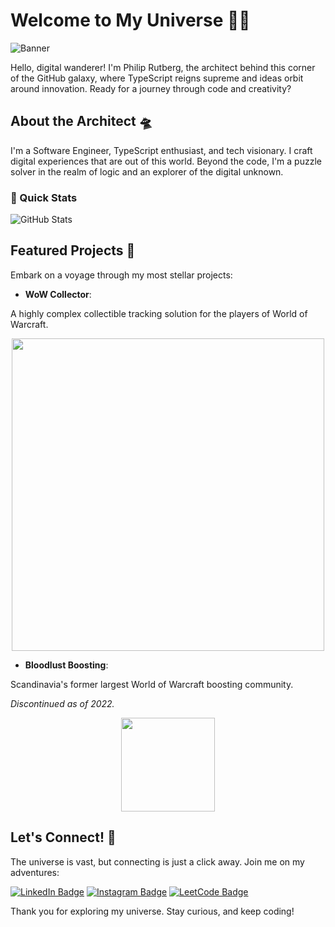 # Welcome to My Universe 🌌✨

![Banner](https://cdn.discordapp.com/attachments/990017404505575455/1222986300852797541/Logo.png?ex=661835c0&is=6605c0c0&hm=a1a396633c619e145c97f9be796b668d8e83df3a5f09c1d40c243a278886d259&)

Hello, digital wanderer! I'm Philip Rutberg, the architect behind this corner of the GitHub galaxy, where TypeScript reigns supreme and ideas orbit around innovation. Ready for a journey through code and creativity?

## About the Architect 🛸

I'm a Software Engineer, TypeScript enthusiast, and tech visionary. I craft digital experiences that are out of this world. Beyond the code, I'm a puzzle solver in the realm of logic and an explorer of the digital unknown.

### 🚀 Quick Stats

![GitHub Stats](https://github-readme-stats.vercel.app/api?username=rutbergphilip&show_icons=true&theme=radical)

## Featured Projects 🌠

Embark on a voyage through my most stellar projects:

- **WoW Collector**:

A highly complex collectible tracking solution for the players of World of Warcraft.

<div align="center">
    <img src="https://media.discordapp.net/attachments/990017404505575455/1222990762900193392/WoWCollector-Logo-D.png?ex=661839e7&is=6605c4e7&hm=b98afcc6821707ccb6db72a75d82f3367dd225e828a0c8605c1dbd0be29fbea1&=&format=webp&quality=lossless&width=1922&height=1154" width="500" height="auto">
</div>

- **Bloodlust Boosting**:
 
Scandinavia's former largest World of Warcraft boosting community.

*Discontinued as of 2022.*

<div align="center">
    <img src="https://cdn.discordapp.com/attachments/769522185978511400/1222989564990328963/Gif.gif?ex=661838ca&is=6605c3ca&hm=151a53cf4ce24884d1e95fba2383c8910100ef6b7777dc5a79a4829441ba728f&" width="150" height="auto">
</div>

## Let's Connect! 📡

The universe is vast, but connecting is just a click away. Join me on my adventures:

[![LinkedIn Badge](https://img.shields.io/badge/-LinkedIn-0077B5?style=flat-square&logo=LinkedIn&logoColor=white)](https://linkedin.com/in/philiprutberg/)
[![Instagram Badge](https://img.shields.io/badge/-Instagram-E4405F?style=flat-square&logo=Instagram&logoColor=white)](https://instagram.com/rutbergphilip/)
[![LeetCode Badge](https://img.shields.io/badge/-LeetCode-FFA116?style=flat-square&logo=LeetCode&logoColor=black)](https://leetcode.com/rutbergphilip/)

Thank you for exploring my universe. Stay curious, and keep coding!

